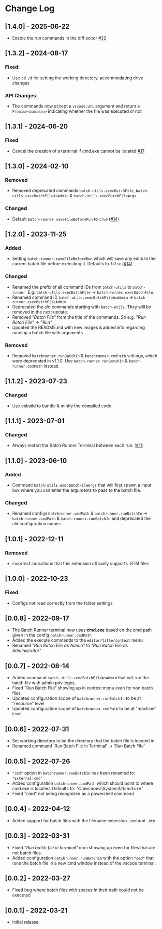 # Change Log

## [1.4.0] - 2025-06-22

- Enable the run commands in the diff editor [#22](https://github.com/nils-soderman/vscode-batch-runner/issues/22)

## [1.3.2] - 2024-08-17

### Fixed:
- Use `cd /d` for setting the working directory, accommodating drive changes

### API Changes:
- The commands now accept a `vscode.Uri` argument and return a `Promise<boolean>` indicating whether the file was executed or not

## [1.3.1] - 2024-06-20

### Fixed
- Cancel the creation of a terminal if cmd.exe cannot be located [#17](https://github.com/nils-soderman/vscode-batch-runner/issues/17)

## [1.3.0] - 2024-02-10

### Removed
- Removed deprecated commands `batch-utils.execBatchFile`, `batch-utils.execBatchFileAsAdmin` & `batch-utils.execBatchFileArgs`

### Changed
- Default `batch-runner.saveFileBeforeRun` to `true` ([#14](https://github.com/nils-soderman/vscode-batch-runner/issues/14))

## [1.2.0] - 2023-11-25

### Added
- Setting `batch-runner.saveFileBeforeRun` which will save any edits to the current batch file before executing it. Defaults to `false` ([#14](https://github.com/nils-soderman/vscode-batch-runner/issues/14))

### Changed
- Renamed the prefix of all command IDs from `batch-utils` to `batch-runner`. E.g. `batch-utils.execBatchFile` -> `batch-runner.execBatchFile`.
- Renamed command ID `batch-utils.execBatchFileAsAdmin` -> `batch-runner.execBatchFileAdmin`
- Deprecated the old commands starting with `batch-utils`. They will be removed in the next update.
- Removed _"Batch File"_ from the title of the commands. So e.g. _"Run Batch File"_ -> _"Run"_
- Updated the README.md with new images & added info regarding running a batch file with arguments

### Removed
- Removed `batchrunner.runBatchIn` & `batchrunner.cmdPath` settings, which were deprecated in v1.1.0. Use `batch-runner.runBatchIn` & `batch-runner.cmdPath` instead.


## [1.1.2] - 2023-07-23

### Changed
- Use esbuild to bundle & minify the compiled code


## [1.1.1] - 2023-07-01

### Changed
- Always restart the Batch Runner Terminal between each run. ([#11](https://github.com/nils-soderman/vscode-batch-runner/issues/11))


## [1.1.0] - 2023-06-10

### Added
- Command `batch-utils.execBatchFileArgs` that will first spawn a input box where you can enter the arguments to pass to the batch file.

### Changed
- Renamed configs `batchrunner.cmdPath` & `batchrunner.runBatchIn` -> `batch-runner.cmdPath` & `batch-runner.runBatchIn` and deprecated the old configuration names.


## [1.0.1] - 2022-12-11

### Removed
- Incorrect indications that this extension officially supports .BTM files


## [1.0.0] - 2022-10-23

### Fixed
- Configs not read correctly from the folder settings


## [0.0.8] - 2022-09-17
- The Batch Runner terminal now uses **cmd.exe** based on the cmd path given in the config `batchrunner.cmdPath`
- Added the execute commands to the `editor/title/context` menu
- Renamed *"Run Batch File as Admin"* to *"Run Batch File as Administrator"*


## [0.0.7] - 2022-08-14
- Added command `batch-utils.execBatchFileAsAdmin` that will run the batch file with admin privileges.
- Fixed "Run Batch File" showing up in context menu even for non batch files
- Updated configuration scope of `batchrunner.runBatchIn` to be at "resource" level
- Updated configuration scope of `batchrunner.cmdPath` to be at "machine" level


## [0.0.6] - 2022-07-31
- Set working directory to be the directory that the batch file is located in
- Renamed command 'Run Batch File in Terminal' -> 'Run Batch File'


## [0.0.5] - 2022-07-26
- `"cmd"` option in `batchrunner.runBatchIn` has been renamed to: `"External-cmd"`
- Added configuration `batchrunner.cmdPath` which should point to where cmd.exe is located. Defaults to: _"C:\\windows\\System32\\cmd.exe"_
- Fixed "cmd" not being recognized as a powershell command


## [0.0.4] - 2022-04-12
- Added support for batch files with the filename extension `.cmd` and `.btm`


## [0.0.3] - 2022-03-31
- Fixed *"Run batch file in terminal"* icon showing up even for files that are not batch files.
- Added configuration `batchrunner.runBatchIn` with the option `"cmd"` that runs the batch file in a new cmd window instead of the vscode terminal.


## [0.0.2] - 2022-03-27
- Fixed bug where batch files with spaces in their path could not be executed


## [0.0.1] - 2022-03-21
- Initial release